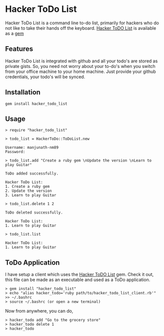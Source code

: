 Hacker ToDo List
================

Hacker ToDo List is a command line to-do list,  primarily for hackers who do not like to take their hands off the keyboard. [Hacker ToDO List](https://rubygems.org/gems/hacker_todo_list) is available as a [gem](https://rubygems.org/gems/hacker_todo_list)

Features
--------

Hacker ToDo List is integrated with github and all your todo's are stored as private gists. So, you need not worry about your to-do's when you switch from your office machine to your home machine. Just provide your github credentials, your todo's will be synced.

Installation
------------

    gem install hacker_todo_list

Usage
-----

    > require "hacker_todo_list"
 
    > todo_list = HackerToDo::ToDoList.new

    Username: manjunath-nm89
    Password:

    > todo_list.add "Create a ruby gem \nUpdate the version \nLearn to play Guitar"

    ToDo added successfully.

    Hacker ToDo List:
    1. Create a ruby gem 
    2. Update the version
    3. Learn to play Guitar

    > todo_list.delete 1 2

    ToDo deleted successfully.    

    Hacker ToDo List:
    1. Learn to play Guitar

    > todo_list.list

    Hacker ToDo List:
    1. Learn to play Guitar

ToDo Application
-----------

I have setup a client which uses the [Hacker ToDO List](https://rubygems.org/gems/hacker_todo_list) gem.
Check it out, this file can be made as an executable and used as a ToDo application.
    
    > gem install "hacker_todo_list"
    > echo "alias hacker_todo='ruby path/to/hacker_todo_list_client.rb'" >> ~/.bashrc
    > source ~/.bashrc (or open a new terminal)

Now from anywhere, you can do,
   
    > hacker_todo add "Go to the grocery store"
    > hacker_todo delete 1
    > hacker_todo